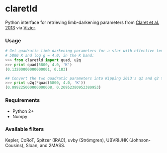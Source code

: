 # claretld

Python interface for retrieving limb-darkening parameters from [Claret et al. 2013](http://cdsads.u-strasbg.fr/cgi-bin/nph-bib_query?2013A%26A...552A..16C&db_key=AST&nosetcookie=1) via [Vizier](http://vizier.u-strasbg.fr/viz-bin/VizieR-3?-source=J/A%2bA/552/A16/limb1-4).

### Usage

```python
# Get quadratic limb-darkening parameters for a star with effective temperature
# 5800 K and log g = 4.0, in the K band:
>>> from claretld import quad, u2q
>>> print quad(5800, 4.0, 'K')
(0.13200000000000001, 0.183)

## Convert the two quadratic parameters into Kipping 2013's q1 and q2 terms
>>> print u2q(*quad(5800, 4.0, 'K'))
(0.099225000000000008, 0.20952380952380953)
```

### Requirements
* Python 2+ 
* Numpy

### Available filters

Kepler, CoRoT, Spitzer (IRAC), uvby (Strömgren), UBVRIJHK (Johnson-Cousins), Sloan, and 2MASS.
